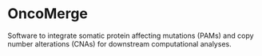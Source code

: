 # OncoMerge
Software to integrate somatic protein affecting mutations (PAMs) and copy number alterations (CNAs) for downstream computational analyses.
